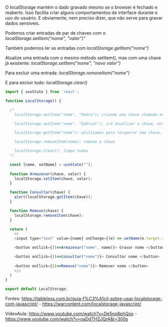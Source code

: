 O localStorage mantém o dado gravado mesmo se o browser é fechado e reaberto. Isso facilita criar alguns comportamentos de interface durante o uso do usuário. E obviamente, nem preciso dizer, que não serve para gravar dados sensíveis.

Podemos criar entradas de par de chaves com o *localStorage.setItem("nome", "valor")"*

Também podemos ler as entradas com *localStorage.getItem("nome")*

Atualize uma entrada com o mesmo método setItem(), mas com uma chave já existente: *localStorage.setItem("nome", "novo valor")*

Para excluir uma entrada: *localStorage.removeItem("nome")*

E para excluir tudo: *localStorage.clear()*

```js
import { useState } from 'react';

function LocalStorage() {

  /*
    localStorage.setItem("nome", "Pedro"); criando uma chave chamada nome, e colocando o valor, que é Pedro

    localStorage.setItem("nome", "Gabriel"); irá atualizar a chave, então de "Pedro", passará a ser "Gabriel"

    localStorage.getItem("nome"); utilizamos para recuperar uma chave, no caso recuperamos a chave nome

    localStorage.removeItem(nome); remove a chave

    localStorage.clear(); limpa tudoo
  */

  const [name, setName] = useState("");
  
  function Armazenar(chave, valor) {
    localStorage.setItem(chave, valor);
  }

  function Consultar(chave) {
    alert(localStorage.getItem(chave));
  }

  function Remove(chave) {
    localStorage.removeItem(chave);
  }

  return (
    <>
    <input type="text" value={name} onChange={(e) => setName(e.target.value)} />

    <button onClick={()=>Armazenar("nome", name)}> Gravar nome </button>

    <button onClick={()=>Consultar("nome")}> Consultar nome </button>
    
    <button onClick={()=>Remove("nome")}> Remover nome </button>
    </>
  )
}

export default LocalStorage;
```

Fontes: https://tableless.com.br/guia-f%C3%A1cil-sobre-usar-localstorage-com-javascript/ - https://warcontent.com/localstorage-javascript/

VídeoAula: https://www.youtube.com/watch?v=De5np8phQxo -  https://www.youtube.com/watch?v=oaDdTH2JQrA&t=300s
